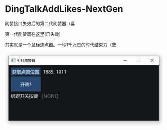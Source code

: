 # DingTalkAddLikes-NextGen

刷赞接口失效后的第二代刷赞器（喜

第一代刷赞器在[这里](https://github.com/m3ma110c/DingTalkAddLikes/tree/legacy)(已失效)

其实就是一个鼠标连点器。一秒1千万赞的时代结束力（悲

![img](./img.png)

